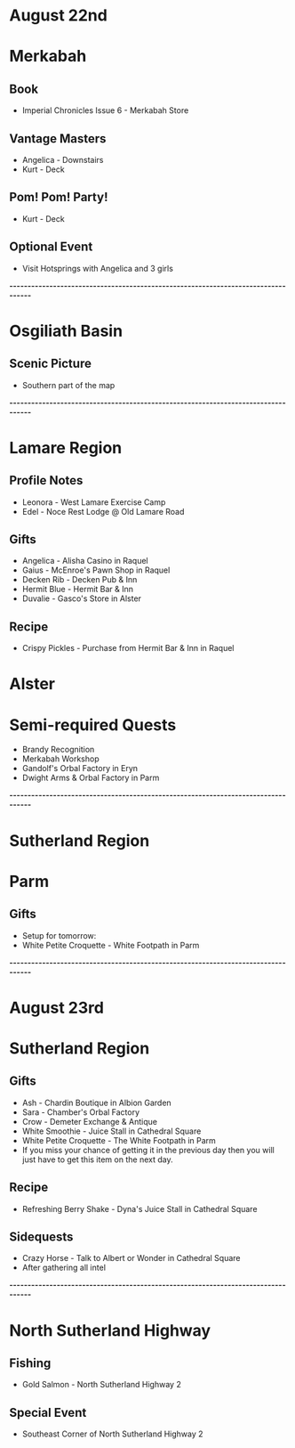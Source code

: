 # August 22nd
# Merkabah
## Book
- Imperial Chronicles Issue 6 - Merkabah Store
## Vantage Masters
- Angelica - Downstairs
- Kurt - Deck
## Pom! Pom! Party!
- Kurt - Deck
## Optional Event
- Visit Hotsprings with Angelica and 3 girls

**----------------------------------------------------------------------------------**

# Osgiliath Basin
## Scenic Picture
- Southern part of the map

**----------------------------------------------------------------------------------**

# Lamare Region
## Profile Notes
- Leonora - West Lamare Exercise Camp
- Edel - Noce Rest Lodge @ Old Lamare Road
## Gifts
- Angelica - Alisha Casino in Raquel
- Gaius - McEnroe's Pawn Shop in Raquel
 - Decken Rib - Decken Pub & Inn
 - Hermit Blue - Hermit Bar & Inn
- Duvalie - Gasco's Store in Alster
## Recipe
- Crispy Pickles - Purchase from Hermit Bar & Inn in Raquel

# Alster
# Semi-required Quests
- Brandy Recognition
 - Merkabah Workshop
 - Gandolf's Orbal Factory in Eryn
 - Dwight Arms & Orbal Factory in Parm

**----------------------------------------------------------------------------------**

# Sutherland Region
# Parm
## Gifts
- Setup for tomorrow:
 - White Petite Croquette - White Footpath in Parm

**----------------------------------------------------------------------------------**

# August 23rd
# Sutherland Region
## Gifts
- Ash - Chardin Boutique in Albion Garden
- Sara - Chamber's Orbal Factory
- Crow - Demeter Exchange & Antique
 - White Smoothie - Juice Stall in Cathedral Square
 - White Petite Croquette - The White Footpath in Parm
  - If you miss your chance of getting it in the previous day then you will just have to get this item on the next day.
## Recipe
- Refreshing Berry Shake - Dyna's Juice Stall in Cathedral Square
## Sidequests
- Crazy Horse - Talk to Albert or Wonder in Cathedral Square
 - After gathering all intel

**----------------------------------------------------------------------------------**

# North Sutherland Highway
## Fishing
- Gold Salmon - North Sutherland Highway 2
## Special Event
- Southeast Corner of North Sutherland Highway 2